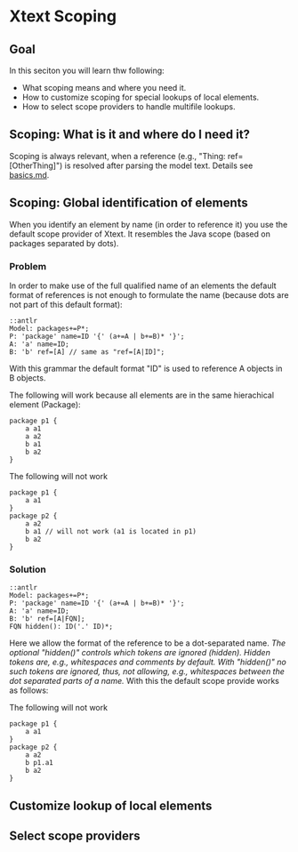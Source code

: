 # Xtext Scoping

## Goal

In this seciton you will learn thw following:
 * What scoping means and where you need it.
 * How to customize scoping for special lookups of local elements.
 * How to select scope providers to handle multifile lookups.
 
## Scoping: What is it and where do I need it?

Scoping is always relevant, when a reference 
(e.g., "Thing: ref=[OtherThing]") is resolved after 
parsing the model text. Details see [basics.md](basics.md).


## Scoping: Global identification of elements

When you identify an element by name (in order to reference it) you use
the default scope provider of Xtext. It resembles the Java scope (based on
packages separated by dots).

### Problem
In order to make use of the full qualified name of an elements the default
format of references is not enough to formulate the name (because dots are not
part of this default format):

    ::antlr
    Model: packages+=P*;
    P: 'package' name=ID '{' (a+=A | b+=B)* '}';
    A: 'a' name=ID;
    B: 'b' ref=[A] // same as "ref=[A|ID]";

With this grammar the default format "ID" is used to reference A objects
in B objects.

The following will work because all elements are in the same hierachical
element (Package):

    package p1 {
        a a1
        a a2
        b a1
        b a2
    }

The following will not work

    package p1 {
        a a1
    }
    package p2 {
        a a2
        b a1 // will not work (a1 is located in p1) 
        b a2
    }

### Solution

    ::antlr
    Model: packages+=P*;
    P: 'package' name=ID '{' (a+=A | b+=B)* '}';
    A: 'a' name=ID;
    B: 'b' ref=[A|FQN];
    FQN hidden(): ID('.' ID)*;

Here we allow the format of the reference to be a dot-separated name.
*The optional "hidden()" controls which tokens are ignored (hidden). Hidden
tokens are, e.g., whitespaces and comments by default. 
With "hidden()" no such tokens are ignored, thus, not allowing, e.g.,
whitespaces between the dot separated parts of a name.*
With this the default scope provide works as follows:

The following will not work

    package p1 {
        a a1
    }
    package p2 {
        a a2
        b p1.a1  
        b a2
    }

## Customize lookup of local elements

## Select scope providers